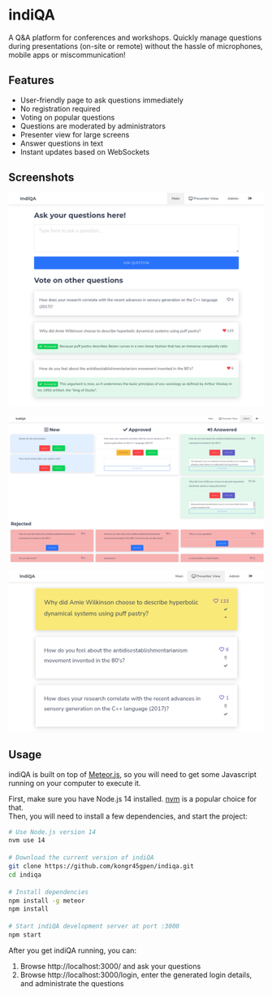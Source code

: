 # indiQA
A Q&A platform for conferences and workshops. Quickly manage questions during presentations (on-site or remote) without the hassle of microphones, mobile apps or miscommunication! 

## Features
- User-friendly page to ask questions immediately
- No registration required
- Voting on popular questions
- Questions are moderated by administrators
- Presenter view for large screens
- Answer questions in text
- Instant updates based on WebSockets

## Screenshots
![main view](./docs/screenshot_main.png)

![administrator view](./docs/screenshot_admin.png)

![presenter view](./docs/screenshot_presenter.png)

## Usage

indiQA is built on top of [Meteor.js](https://www.meteor.com/), so you will need to get some Javascript running on your computer to execute it.

First, make sure you have Node.js 14 installed. [nvm](https://github.com/nvm-sh/nvm) is a popular choice for that.  
Then, you will need to install a few dependencies, and start the project:
```bash
# Use Node.js version 14
nvm use 14

# Download the current version of indiQA
git clone https://github.com/kongr45gpen/indiqa.git
cd indiqa

# Install dependencies
npm install -g meteor
npm install

# Start indiQA development server at port :3000
npm start
```

After you get indiQA running, you can:
1. Browse http://localhost:3000/ and ask your questions
2. Browse http://localhost:3000/login, enter the generated login details, and administrate the questions
